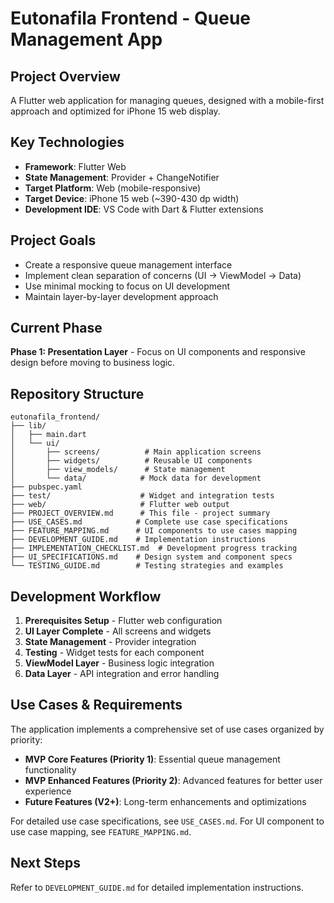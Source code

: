 # Eutonafila Frontend - Queue Management App

## Project Overview
A Flutter web application for managing queues, designed with a mobile-first approach and optimized for iPhone 15 web display.

## Key Technologies
- **Framework**: Flutter Web
- **State Management**: Provider + ChangeNotifier
- **Target Platform**: Web (mobile-responsive)
- **Target Device**: iPhone 15 web (~390-430 dp width)
- **Development IDE**: VS Code with Dart & Flutter extensions

## Project Goals
- Create a responsive queue management interface
- Implement clean separation of concerns (UI → ViewModel → Data)
- Use minimal mocking to focus on UI development
- Maintain layer-by-layer development approach

## Current Phase
**Phase 1: Presentation Layer** - Focus on UI components and responsive design before moving to business logic.

## Repository Structure
```
eutonafila_frontend/
├── lib/
│   ├── main.dart
│   └── ui/
│       ├── screens/          # Main application screens
│       ├── widgets/          # Reusable UI components
│       ├── view_models/      # State management
│       └── data/            # Mock data for development
├── pubspec.yaml
├── test/                    # Widget and integration tests
├── web/                     # Flutter web output
├── PROJECT_OVERVIEW.md      # This file - project summary
├── USE_CASES.md            # Complete use case specifications
├── FEATURE_MAPPING.md      # UI components to use cases mapping
├── DEVELOPMENT_GUIDE.md    # Implementation instructions
├── IMPLEMENTATION_CHECKLIST.md  # Development progress tracking
├── UI_SPECIFICATIONS.md    # Design system and component specs
└── TESTING_GUIDE.md        # Testing strategies and examples
```

## Development Workflow
1. **Prerequisites Setup** - Flutter web configuration
2. **UI Layer Complete** - All screens and widgets
3. **State Management** - Provider integration
4. **Testing** - Widget tests for each component
5. **ViewModel Layer** - Business logic integration
6. **Data Layer** - API integration and error handling

## Use Cases & Requirements
The application implements a comprehensive set of use cases organized by priority:
- **MVP Core Features (Priority 1)**: Essential queue management functionality
- **MVP Enhanced Features (Priority 2)**: Advanced features for better user experience
- **Future Features (V2+)**: Long-term enhancements and optimizations

For detailed use case specifications, see `USE_CASES.md`.
For UI component to use case mapping, see `FEATURE_MAPPING.md`.

## Next Steps
Refer to `DEVELOPMENT_GUIDE.md` for detailed implementation instructions.
